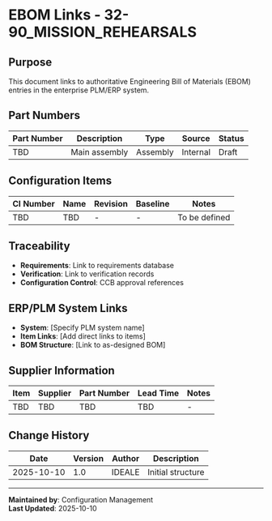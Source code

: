 # EBOM Links - 32-90_MISSION_REHEARSALS

## Purpose

This document links to authoritative Engineering Bill of Materials (EBOM) entries in the enterprise PLM/ERP system.

## Part Numbers

| Part Number | Description | Type | Source | Status |
|-------------|-------------|------|--------|--------|
| TBD | Main assembly | Assembly | Internal | Draft |

## Configuration Items

| CI Number | Name | Revision | Baseline | Notes |
|-----------|------|----------|----------|-------|
| TBD | TBD | - | - | To be defined |

## Traceability

- **Requirements**: Link to requirements database
- **Verification**: Link to verification records
- **Configuration Control**: CCB approval references

## ERP/PLM System Links

- **System**: [Specify PLM system name]
- **Item Links**: [Add direct links to items]
- **BOM Structure**: [Link to as-designed BOM]

## Supplier Information

| Item | Supplier | Part Number | Lead Time | Notes |
|------|----------|-------------|-----------|-------|
| TBD | TBD | TBD | TBD | - |

## Change History

| Date | Version | Author | Description |
|------|---------|--------|-------------|
| 2025-10-10 | 1.0 | IDEALE | Initial structure |

---

**Maintained by**: Configuration Management  
**Last Updated**: 2025-10-10
